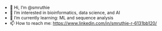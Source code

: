 - 👋 Hi, I’m @smruthie
- 👀 I’m interested in bioinformatics, data science, and AI
- 🌱 I’m currently learning: ML and sequence analysis
- 📫 How to reach me: https://www.linkedin.com/in/smruthie-r-6131bb120/

<!---
smruthie/smruthie is a ✨ special ✨ repository because its `README.md` (this file) appears on your GitHub profile.
You can click the Preview link to take a look at your changes.
--->
